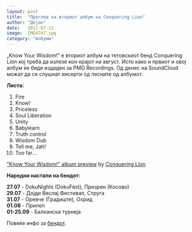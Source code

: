 ```yaml
---
layout: post
title:  "Преглед на вториот албум на Conquering Lion"
author: "Дејан"
date:   2011-07-21
image:  IMG4747.jpg
category: "Албуми"
---
```


„Know Your Wisdom!“ е вториот албум на тетовскиот бенд Conquering Lion кој треба да излезе кон крајот на август. Исто 
како и првиот и овој албум ќе биде издаден за PMG Recordings. Од денес на SoundCloud можат да се слушнат инсерти од 
песните од албумот.

**Листа:**

1. Fire
2. Know!
3. Priceless
4. Soul Liberation
5. Unity
6. Babylearn
7. Truth control
8. Wisdom Dub
9. Tell me, Jah!
10. Too far...

<object data="http://player.soundcloud.com/player.swf?url=http%3A%2F%2Fapi.soundcloud.com%2Ftracks%2F19480018" 
type="application/x-shockwave-flash" width="100%" height="81"><param name="allowscriptaccess" value="always">
<param name="src" value="http://player.soundcloud.com/player.swf?url=http%3A%2F%2Fapi.soundcloud.com%2Ftracks%2F19480018">
</object>
<span><a href="http://soundcloud.com/conqueringlion1/know-your-wisdom-album-preview">"Know Your Wisdom!" album preview</a> by <a href="http://soundcloud.com/conqueringlion1">Conquering Lion</a></span>

**Наредни настапи на бендот:**

**27.07** - DokuNights (DokuFest), Призрен (Косово)  
**29.07** - Дојди Веслај Фестивал, Струга  
**31.07** - Оревче (Градиште), Охрид  
**01.08** - Прилеп  
**01-25.09** - Балканска турнеја  

Повеќе инфо за [бендот](http://reggae.mk/artist/conquering-lion).